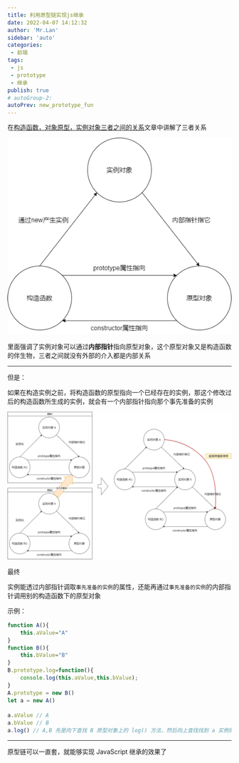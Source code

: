 ```yaml
---
title: 利用原型链实现js继承
date: 2022-04-07 14:12:32
author: 'Mr.Lan'
sidebar: 'auto'
categories: 
 - 前端
tags: 
 - js
 - prototype
 - 继承
publish: true
# autoGroup-2: 
autoPrev: new_prototype_fun
---
```


在[构造函数，对象原型，实例对象三者之间的关系](./new_prototype_fun)文章中讲解了三者关系

![3](./img/sanzheguanxi.png)

里面强调了实例对象可以通过**内部指针**指向原型对象，这个原型对象又是构造函数的伴生物，三者之间就没有外部的介入都是内部关系

***

但是：

如果在构造实例之前，将构造函数的原型指向一个已经存在的实例，那这个修改过后的构造函数所生成的实例，就会有一个内部指针指向那个事先准备的实例

![img](./img/yuanxinlian.png)

最终

实例能透过内部指针调取`事先准备的实例`的属性，还能再通过`事先准备的实例`的内部指针调用别的构造函数下的原型对象

示例：

``` js
function A(){
    this.aValue="A"
}
function B(){
    this.bValue="B"
}
B.prototype.log=function(){
    console.log(this.aValue,this.bValue);
}
A.prototype = new B()
let a = new A()

a.aValue // A
a.bValue // B
a.log() // A,B 先是向下查找 B 原型对象上的 log() 方法，然后向上查找找到 a 实例的 aValue 属性
```

***

原型链可以一直套，就能够实现 JavaScript 继承的效果了
